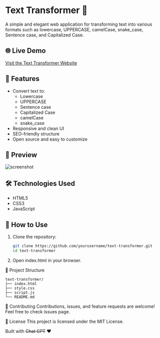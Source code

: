 # Text Transformer 📝

A simple and elegant web application for transforming text into various formats such as lowercase, UPPERCASE, camelCase, snake_case, Sentence case, and Capitalized Case.

## 🌐 Live Demo

[Visit the Text Transformer Website](https://text.dudollar.com.br)

## 🚀 Features

- Convert text to:
  - Lowercase
  - UPPERCASE
  - Sentence case
  - Capitalized Case
  - camelCase
  - snake_case
- Responsive and clean UI
- SEO-friendly structure
- Open source and easy to customize

## 📸 Preview

![screenshot](screenshot.png)

## 🛠️ Technologies Used

- HTML5
- CSS3
- JavaScript

## 🧠 How to Use

1. Clone the repository:

   ```bash
   git clone https://github.com/yourusername/text-transformer.git
   cd text-transformer
   ```

2. Open index.html in your browser.

📁 Project Structure
```
text-transformer/
├── index.html
├── style.css
├── script.js
└── README.md
```

🤝 Contributing
Contributions, issues, and feature requests are welcome!
Feel free to check issues page.

📄 License
This project is licensed under the MIT License.

Built with ~~Chat GPT~~ ❤️
